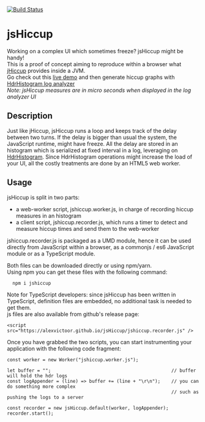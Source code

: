 [![Build Status](https://travis-ci.org/alexvictoor/jsHiccup.svg?branch=master)](https://travis-ci.org/alexvictoor/jsHiccup)

# jsHiccup
Working on a complex UI which sometimes freeze? jsHiccup might be handy!  
This is a proof of concept aiming to reproduce within a browser what [jHiccup](https://github.com/giltene/jHiccup) provides inside a JVM.  
Go check out this [live demo](https://alexvictoor.github.io/jsHiccup/) and then generate hiccup graphs with [HdrHistogram log analyzer](https://hdrhistogram.github.io/HdrHistogramJSDemo/logparser.html)  
*Note: jsHiccup measures are in micro seconds when displayed in the log analyzer UI*

## Description 
Just like jHiccup, jsHiccup runs a loop and keeps track of the delay between two turns. If the delay is bigger than usual the system, the JavaScript runtime, might have freeze. All the delay are stored in an histogram which is serialized at fixed interval in a log, leveraging on [HdrHistogram](https://github.com/HdrHistogram/HdrHistogramJS). Since HdrHistogram operations might increase the load of your UI, all the costly treatments are done by an HTML5 web worker.
## Usage
jsHiccup is split in two parts:
- a web-worker script, jshiccup.worker.js, in charge of recording hiccup measures in an histogram
- a client script, jshiccup.recorder.js, which runs a timer to detect and measure hiccup times and send them to the web-worker

jshiccup.recorder.js is packaged as a UMD module, hence it can be used directly 
from JavaScript within a browser, as a commonjs / es6 JavaScript module 
or as a TypeScript module.

Both files can be downloaded directly or using npm/yarn.  
Using npm you can get these files with the following command:
```
  npm i jshiccup
```
Note for TypeScript developers: since jsHiccup has been written in TypeScript, definition files are embedded, no additional task is needed to get them.   
js files are also available from github's release page:
```
<script src="https://alexvictoor.github.io/jsHiccup/jshiccup.recorder.js" />
```
Once you have grabbed the two scripts, you can start instrumenting your application with the following code fragment:
```
const worker = new Worker("jshiccup.worker.js");

let buffer = "";                                            // buffer will hold the hdr logs
const logAppender = (line) => buffer += (line + "\r\n");    // you can do something more complex
                                                            // such as pushing the logs to a server

const recorder = new jsHiccup.default(worker, logAppender);
recorder.start();

```